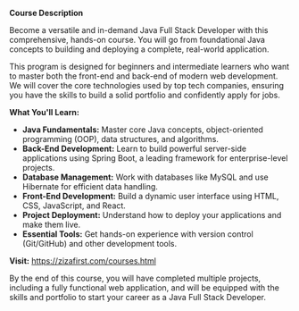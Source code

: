 **Course Description**

Become a versatile and in-demand Java Full Stack Developer with this comprehensive, hands-on course. You will go from foundational Java concepts to building and deploying a complete, real-world application.

This program is designed for beginners and intermediate learners who want to master both the front-end and back-end of modern web development. We will cover the core technologies used by top tech companies, ensuring you have the skills to build a solid portfolio and confidently apply for jobs.

**What You'll Learn:**

- **Java Fundamentals:** Master core Java concepts, object-oriented programming (OOP), data structures, and algorithms.
- **Back-End Development:** Learn to build powerful server-side applications using Spring Boot, a leading framework for enterprise-level projects.
- **Database Management:** Work with databases like MySQL and use Hibernate for efficient data handling.
- **Front-End Development:** Build a dynamic user interface using HTML, CSS, JavaScript, and React.
- **Project Deployment:** Understand how to deploy your applications and make them live.
- **Essential Tools:** Get hands-on experience with version control (Git/GitHub) and other development tools.

**Visit:** https://zizafirst.com/courses.html 

By the end of this course, you will have completed multiple projects, including a fully functional web application, and will be equipped with the skills and portfolio to start your career as a Java Full Stack Developer.

